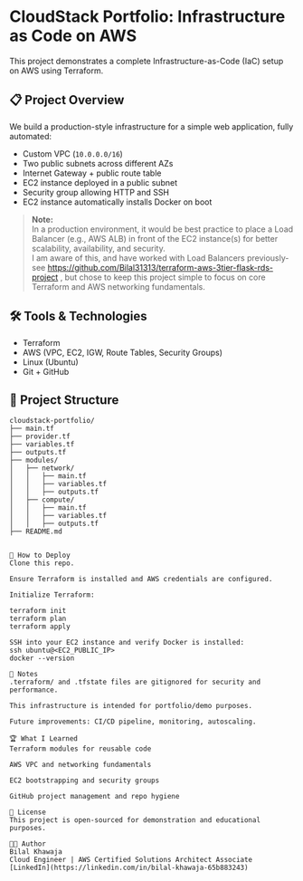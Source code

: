 # CloudStack Portfolio: Infrastructure as Code on AWS

This project demonstrates a complete Infrastructure-as-Code (IaC) setup on AWS using Terraform.

## 📋 Project Overview

We build a production-style infrastructure for a simple web application, fully automated:

- Custom VPC (`10.0.0.0/16`)
- Two public subnets across different AZs
- Internet Gateway + public route table
- EC2 instance deployed in a public subnet
- Security group allowing HTTP and SSH
- EC2 instance automatically installs Docker on boot

> **Note:**  
> In a production environment, it would be best practice to place a Load Balancer (e.g., AWS ALB) in front of the EC2 instance(s) for better scalability, availability, and security.  
> I am aware of this, and have worked with Load Balancers previously- see https://github.com/Bilal31313/terraform-aws-3tier-flask-rds-project , but chose to keep this project simple to focus on core Terraform and AWS networking fundamentals.


## 🛠️ Tools & Technologies

- Terraform
- AWS (VPC, EC2, IGW, Route Tables, Security Groups)
- Linux (Ubuntu)
- Git + GitHub

## 📂 Project Structure

```plaintext
cloudstack-portfolio/
├── main.tf
├── provider.tf
├── variables.tf
├── outputs.tf
├── modules/
│   ├── network/
│   │   ├── main.tf
│   │   ├── variables.tf
│   │   ├── outputs.tf
│   ├── compute/
│   │   ├── main.tf
│   │   ├── variables.tf
│   │   ├── outputs.tf
├── README.md


🚀 How to Deploy
Clone this repo.

Ensure Terraform is installed and AWS credentials are configured.

Initialize Terraform:

terraform init
terraform plan
terraform apply

SSH into your EC2 instance and verify Docker is installed:
ssh ubuntu@<EC2_PUBLIC_IP>
docker --version

📢 Notes
.terraform/ and .tfstate files are gitignored for security and performance.

This infrastructure is intended for portfolio/demo purposes.

Future improvements: CI/CD pipeline, monitoring, autoscaling.

🏆 What I Learned
Terraform modules for reusable code

AWS VPC and networking fundamentals

EC2 bootstrapping and security groups

GitHub project management and repo hygiene

📜 License
This project is open-sourced for demonstration and educational purposes.

👨‍💻 Author
Bilal Khawaja
Cloud Engineer | AWS Certified Solutions Architect Associate
[LinkedIn](https://linkedin.com/in/bilal-khawaja-65b883243)

